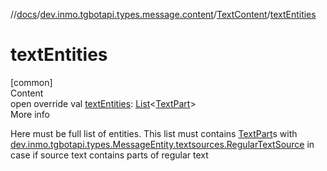 //[docs](../../../index.md)/[dev.inmo.tgbotapi.types.message.content](../index.md)/[TextContent](index.md)/[textEntities](text-entities.md)



# textEntities  
[common]  
Content  
open override val [textEntities](text-entities.md): [List](https://kotlinlang.org/api/latest/jvm/stdlib/kotlin.collections/-list/index.html)<[TextPart](../../dev.inmo.tgbotapi.CommonAbstracts/-text-part/index.md)>  
More info  


Here must be full list of entities. This list must contains [TextPart](../../dev.inmo.tgbotapi.CommonAbstracts/-text-part/index.md)s with [dev.inmo.tgbotapi.types.MessageEntity.textsources.RegularTextSource](../../dev.inmo.tgbotapi.types.MessageEntity.textsources/-regular-text-source/index.md) in case if source text contains parts of regular text

  




